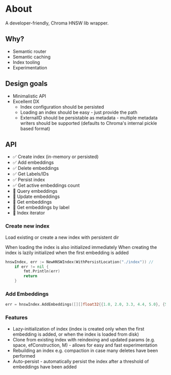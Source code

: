 # About

A developer-friendly, Chroma HNSW lib wrapper.

## Why?

- Semantic router
- Semantic caching
- Index tooling
- Experimentation

## Design goals

- Minimalistic API
- Excellent DX
    - Index configuration should be persisted
    - Loading an index should be easy - just provide the path
    - ExternalID should be persistable as metadata - multiple metadata writers should be supported (defaults to Chroma's internal pickle based format)

## API

- ✅ Create index (in-memory or persisted)
- ✅ Add embeddings
- ✅ Delete embeddings
- ✅ Get Labels/IDs
- ✅ Persist index
- ✅ Get active embeddings count
- 🚫 Query embeddings
- 🚫 Update embeddings
- 🚫 Get embeddings
- 🚫 Get embeddings by label
- 🚫 Index iterator


### Create new index

Load existing or create a new index with persistent dir

When loading the index is also initialized immediately
When creating the index is lazily initialized when the first embedding is added

```go
hnswIndex, err := NewHNSWIndex(WithPersistLocation("./index")) //
	if err != nil {
		fmt.Println(err)
		return
	}
```

### Add Embeddings

```go
err = hnswIndex.AddEmbeddings([][]float32{{1.0, 2.0, 3.3, 4.4, 5.0}, {5.1, 4.2, 3.3, 2.4, 1.5}}, []uint64{5, 10})
```


### Features

- Lazy-initialization of index (index is created only when the first embedding is added, or when the index is loaded from disk)
- Clone from existing index with reindexing and updated params (e.g. space, efConstruction, M) - allows for easy and fast experimentation
- Rebuilding an index e.g. compaction in case many deletes have been performed
- Auto-persist - automatically persist the index after a threshold of embeddings have been added
